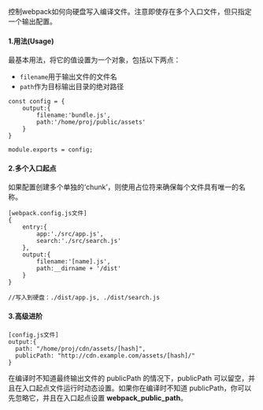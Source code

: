 控制webpack如何向硬盘写入编译文件。注意即使存在多个入口文件，但只指定一个输出配置。

#### 1.用法(Usage)
最基本用法，将它的值设置为一个对象，包括以下两点：
+ `filename`用于输出文件的文件名
+ `path`作为目标输出目录的绝对路径
```
const config = {
    output:{
        filename:'bundle.js',
        path:'/home/proj/public/assets'
    }
}

module.exports = config;
```

#### 2.多个入口起点   
如果配置创建多个单独的‘chunk’，则使用占位符来确保每个文件具有唯一的名称。
```
[webpack.config.js文件]
{
    entry:{
        app:'./src/app.js',
        search:'./src/search.js'
    },
    output:{
        filename:'[name].js',
        path:__dirname + '/dist'
    }
}

//写入到硬盘：./dist/app.js, ./dist/search.js
```

#### 3.高级进阶
```
[config.js文件]
output:{
  path: "/home/proj/cdn/assets/[hash]",
  publicPath: "http://cdn.example.com/assets/[hash]/"
}
```
在编译时不知道最终输出文件的 publicPath 的情况下，publicPath 可以留空，并且在入口起点文件运行时动态设置。如果你在编译时不知道 publicPath，你可以先忽略它，并且在入口起点设置 __webpack_public_path__。